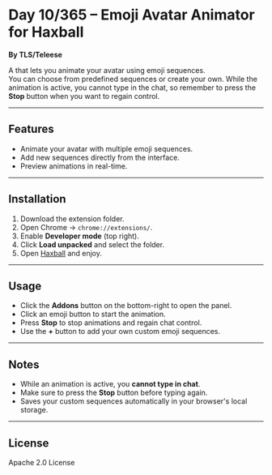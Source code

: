 # Day 10/365 – Emoji Avatar Animator for Haxball

**By TLS/Teleese**

A  that lets you animate your avatar using emoji sequences.  
You can choose from predefined sequences or create your own. While the animation is active, you cannot type in the chat, so remember to press the **Stop** button when you want to regain control.

---

## Features

- Animate your avatar with multiple emoji sequences.
- Add new sequences directly from the interface.
- Preview animations in real-time.

---

## Installation

1. Download the extension folder.
2. Open Chrome → `chrome://extensions/`.
3. Enable **Developer mode** (top right).
4. Click **Load unpacked** and select the folder.
5. Open [Haxball](https://www.haxball.com/) and enjoy.

---

## Usage

- Click the **Addons** button on the bottom-right to open the panel.
- Click an emoji button to start the animation.
- Press **Stop** to stop animations and regain chat control.
- Use the **+** button to add your own custom emoji sequences.

---

## Notes

- While an animation is active, you **cannot type in chat**.
- Make sure to press the **Stop** button before typing again.
- Saves your custom sequences automatically in your browser's local storage.

---

## License

Apache 2.0 License 
